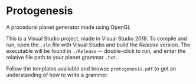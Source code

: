 # Protogenesis
A procedural planet generator made using OpenGL

This is a Visual Studio project, made in Visual Studio 2019. To compile and run, open the `.sln` file with Visual Studio and build the *Release* version. The executable will be found in `./Release` -- double-click to run, and enter the relative file path to your planet grammar `.txt`.

Follow the templates available and browse `protogenesis.pdf` to get an understanding of how to write a grammer.
